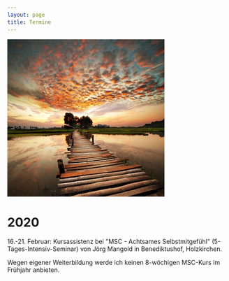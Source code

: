 ```yaml
---
layout: page
title: Termine
---
```

![Bild zu Beratung](/images/beratung.jpg)

# 2020 

16.-21. Februar:
Kursassistenz bei "MSC - Achtsames Selbstmitgefühl" (5-Tages-Intensiv-Seminar) von Jörg Mangold in Benediktushof, Holzkirchen.


Wegen eigener Weiterbildung werde ich keinen 8-wöchigen MSC-Kurs im Frühjahr anbieten.







